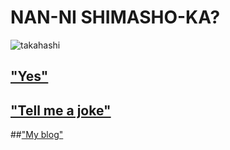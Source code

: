 # NAN-NI SHIMASHO-KA?

![takahashi](https://1.bp.blogspot.com/-xaonqRhznpo/YAk7AcyadYI/AAAAAAAAA5M/xSRRPu70b_QGQq_rShHW2SuMhwDuO_cRACLcBGAsYHQ/s0/GIF.gif)

## ["Yes"](https://fallout.fandom.com/wiki/Noodle_cup_(Fallout_4))
## ["Tell me a joke"](https://github.com/SpookyJelly/SpookyJelly)

##["My blog"]("https://spookyjelly.tistory.com/")
